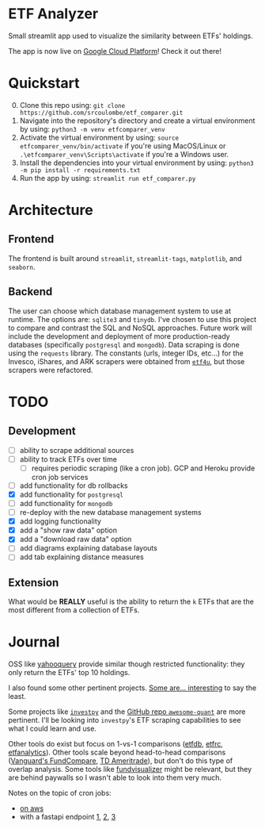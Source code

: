 # ETF Analyzer
Small streamlit app used to visualize the similarity between ETFs' holdings.

The app is now live on [Google Cloud Platform](https://test-streamlit-app.ue.r.appspot.com/)! Check it out there!

# Quickstart
0. Clone this repo using: `git clone https://github.com/srcoulombe/etf_comparer.git`
1. Navigate into the repository's directory and create a virtual environment by using: `python3 -m venv etfcomparer_venv`
2. Activate the virtual environment by using: `source etfcomparer_venv/bin/activate` if you're using MacOS/Linux or `.\etfcomparer_venv\Scripts\activate` if you're a Windows user.
3. Install the dependencies into your virtual environment by using: `python3 -m pip install -r requirements.txt`
4. Run the app by using: `streamlit run etf_comparer.py`


# Architecture
## Frontend
The frontend is built around `streamlit`, `streamlit-tags`, `matplotlib`, and `seaborn`.

## Backend
The user can choose which database management system to use at runtime. The options are: `sqlite3` and `tinydb`. 
I've chosen to use this project to compare and contrast the SQL and NoSQL approaches. 
Future work will include the development and deployment of more production-ready databases (specifically `postgresql` and `mongodb`).
Data scraping is done using the `requests` library. The constants (urls, integer IDs, etc...) for the Invesco, iShares, and ARK scrapers were obtained from [`etf4u`](https://github.com/leoncvlt/etf4u), but those scrapers were refactored. 

# TODO
## Development
- [ ] ability to scrape additional sources
- [ ] ability to track ETFs over time
    - [ ] requires periodic scraping (like a cron job). GCP and Heroku provide cron job services
- [ ] add functionality for db rollbacks
- [x] add functionality for `postgresql`
- [ ] add functionality for `mongodb`
- [ ] re-deploy with the new database management systems
- [x] add logging functionality
- [x] add a "show raw data" option
- [x] add a "download raw data" option
- [ ] add diagrams explaining database layouts
- [ ] add tab explaining distance measures

## Extension
What would be **REALLY** useful is the ability to return the `k` ETFs that are the most different from a collection of ETFs.

# Journal
OSS like [yahooquery](https://yahooquery.dpguthrie.com/) provide similar though restricted functionality: they only return the ETFs' top 10 holdings.


I also found some other pertinent projects. [Some are... interesting](https://medium.com/analytics-vidhya/dont-screen-etfs-pick-flowers-47aad109d1f9) to say the least.


Some projects like [`investpy`](https://investpy.readthedocs.io/) and the [GitHub repo `awesome-quant`](https://github.com/wilsonfreitas/awesome-quant#python) are more pertinent. I'll be looking into `investpy`'s ETF scraping capabilities to see what I could learn and use.

Other tools do exist but focus on 1-vs-1 comparisons ([etfdb](https://etfdb.com/tool/etf-comparison/IVV-SPY/#holdings), [etfrc](https://www.etfrc.com/funds/overlap.php), [etfanalytics](https://www.etf.com/etfanalytics/etf-comparison/)). Other tools scale beyond head-to-head comparisons ([Vanguard's FundCompare](https://www.vanguardcanada.ca/individual/insights/fundcompare.htm), [TD Ameritrade](https://research.tdameritrade.com/grid/public/etfs/compare/compareResults.asp?)), but don't do this type of overlap analysis. Some tools like [fundvisualizer](https://www.fundvisualizer.com/how-to-compare/etfs/comparison-charts.html) might be relevant, but they are behind paywalls so I wasn't able to look into them very much.

Notes on the topic of cron jobs:
- [on aws](https://www.freecodecamp.org/news/how-to-create-auto-updating-data-visualizations-in-python-with-matplotlib-and-aws/)
- with a fastapi endpoint [1](https://github.com/streamlit/streamlit/issues/439#issuecomment-1007204213), [2](https://davidefiocco.github.io/streamlit-fastapi-ml-serving/), [3](https://cloud.google.com/appengine/docs/flexible/python/scheduling-jobs-with-cron-yaml)



